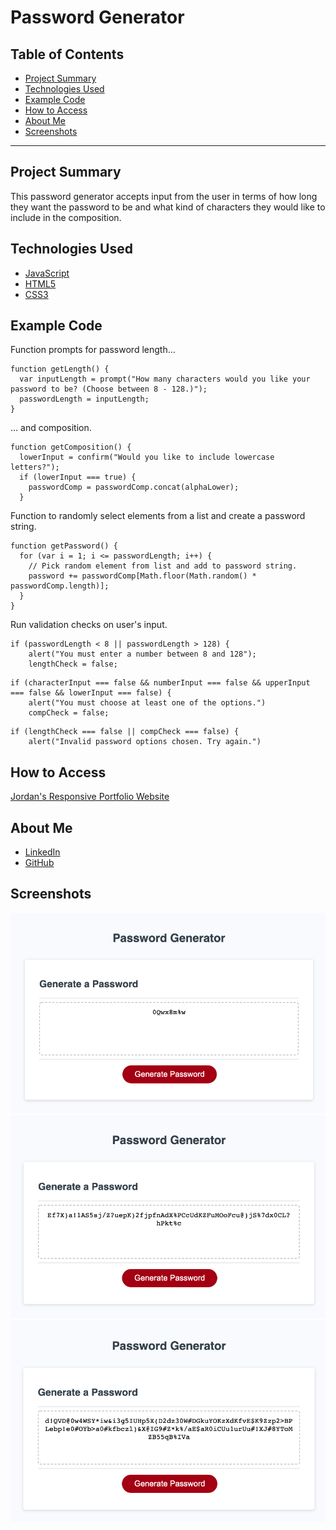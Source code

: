 # Password Generator

## Table of Contents
* [Project Summary](##project-summary)
* [Technologies Used](##technologies-used)
* [Example Code](##example-code)
* [How to Access](##how-to-access)
* [About Me](##about-me)
* [Screenshots](##screenshots)
---

## Project Summary
This password generator accepts input from the user in terms of how long they want the password to be and what kind of characters they would like to include in the composition.

## Technologies Used
* [JavaScript](https://developer.mozilla.org/en-US/docs/Web/JavaScript)
* [HTML5](https://developer.mozilla.org/en-US/docs/Web/Guide/HTML/HTML5)
* [CSS3](https://developer.mozilla.org/en-US/docs/Archive/CSS3)

## Example Code
Function prompts for password length...
```
function getLength() {
  var inputLength = prompt("How many characters would you like your password to be? (Choose between 8 - 128.)");
  passwordLength = inputLength;
}
```
... and composition.
```
function getComposition() {
  lowerInput = confirm("Would you like to include lowercase letters?");
  if (lowerInput === true) {
    passwordComp = passwordComp.concat(alphaLower);
  }
```
Function to randomly select elements from a list and create a password string.
```
function getPassword() {
  for (var i = 1; i <= passwordLength; i++) {
    // Pick random element from list and add to password string.
    password += passwordComp[Math.floor(Math.random() * passwordComp.length)];
  }
}
```
Run validation checks on user's input.
```
if (passwordLength < 8 || passwordLength > 128) {
    alert("You must enter a number between 8 and 128");
    lengthCheck = false;
```
```
if (characterInput === false && numberInput === false && upperInput === false && lowerInput === false) {
    alert("You must choose at least one of the options.")
    compCheck = false;
```
```
if (lengthCheck === false || compCheck === false) {
    alert("Invalid password options chosen. Try again.")
```

## How to Access
[Jordan's Responsive Portfolio Website](https://profjjk.github.io/responsive-portfolio/)

## About Me
* [LinkedIn](www.linkedin.com/in/the-real-jordan-kelly)
* [GitHub](https://github.com/profjjk)

## Screenshots
![8 Character Password](img/password-8.png)
![64 Character Password](img/password-64.png)
![128 Character Password](img/password-128.png)